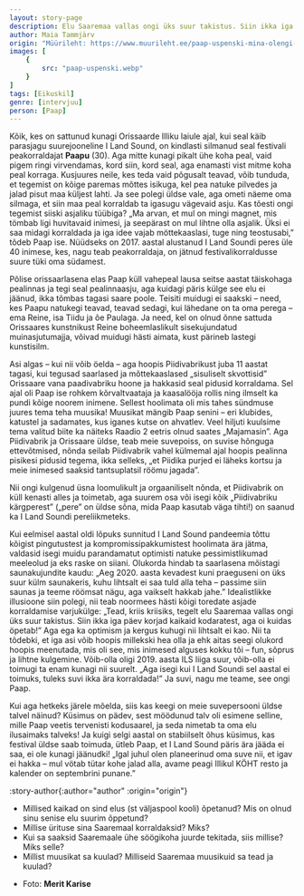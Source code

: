```yaml
---
layout: story-page
description: Elu Saaremaa vallas ongi üks suur takistus. Siin ikka iga päev korjad kaikaid kodaratest, aga oi kuidas öpetab!
author: Maia Tammjärv
origin: "Müürileht: https://www.muurileht.ee/paap-uspenski-mina-olengi-suvi/"
images: [
    {
        src: "paap-uspenski.webp"
    }
]
tags: [Eikuskil]
genre: [intervjuu]
person: [Paap]
---
```


<!-- # {{ $doc.title }} -->


Kõik, kes on sattunud kunagi Orissaarde Illiku laiule ajal, kui seal käib parasjagu suurejooneline I Land Sound, on kindlasti silmanud seal festivali peakorraldajat **Paapu** (30). Aga mitte kunagi pikalt ühe koha peal, vaid pigem ringi virvendamas, kord siin, kord seal, aga enamasti vist mitme koha peal korraga. Kusjuures neile, kes teda vaid põgusalt teavad, võib tunduda, et tegemist on kõige paremas mõttes isikuga, kel pea natuke pilvedes ja jalad pisut maa küljest lahti. Ja see polegi üldse vale, aga ometi näeme oma silmaga, et siin maa peal korraldab ta igasugu vägevaid asju. Kas tõesti ongi tegemist siiski asjaliku tüübiga? „Ma arvan, et mul on mingi magnet, mis tömbab ligi huvitavaid inimesi, ja seepärast on mul lihtne olla asjalik. Üksi ei saa midagi korraldada ja iga idee vajab möttekaaslasi, tuge ning teostusabi,” tõdeb Paap ise. Nüüdseks on 2017. aastal alustanud I Land Soundi peres üle 40 inimese, kes, nagu teab peakorraldaja, on jätnud festivalikorraldusse suure tüki oma südamest.

Põlise orissaarlasena elas Paap küll vahepeal lausa seitse aastat täiskohaga pealinnas ja tegi seal pealinnaasju, aga kuidagi päris külge see elu ei jäänud, ikka tõmbas tagasi saare poole. Teisiti muidugi ei saakski – need, kes Paapu natukegi teavad, teavad sedagi, kui lähedane on ta oma perega – ema Reine, isa Tiidu ja õe Paulaga. Ja need, kel on olnud õnne sattuda Orissaares kunstnikust Reine boheemlaslikult sisekujundatud muinasjutumajja, võivad muidugi hästi aimata, kust pärineb lastegi kunstisilm.

Asi algas – kui nii võib öelda – aga hoopis Piidivabrikust juba 11 aastat tagasi, kui tegusad saarlased ja mõttekaaslased „sisuliselt skvottisid” Orissaare vana paadivabriku hoone ja hakkasid seal pidusid korraldama. Sel ajal oli Paap ise rohkem kõrvaltvaataja ja kaasalööja rollis ning ilmselt ka pundi kõige noorem inimene. Sellest hoolimata oli mis tahes sündmuse juures tema teha muusika! Muusikat mängib Paap senini – eri klubides, katustel ja sadamates, kus iganes kutse on ahvatlev. Veel hiljuti kuulsime tema valitud biite ka näiteks Raadio 2 eetris olnud saates „Majamasin”. Aga Piidivabrik ja Orissaare üldse, teab meie suvepoiss, on suvise hõnguga ettevõtmised, nõnda seilab Piidivabrik vahel külmemal ajal hoopis pealinna pisikesi pidusid tegema, ikka selleks, „et Piidika purjed ei läheks kortsu ja meie inimesed saaksid tantsuplatsil röömu jagada”.

Nii ongi kulgenud üsna loomulikult ja orgaaniliselt nõnda, et Piidivabrik on küll kenasti alles ja toimetab, aga suurem osa või isegi kõik „Piidivabriku kärgperest” („pere” on üldse sõna, mida Paap kasutab väga tihti!) on saanud ka I Land Soundi pereliikmeteks.

Kui eelmisel aastal oldi lõpuks sunnitud I Land Sound pandeemia tõttu kõigist pingutustest ja kompromissipakkumistest hoolimata ära jätma, valdasid isegi muidu parandamatut optimisti natuke pessimistlikumad meeleolud ja eks raske on siiani. Olukorda hindab ta saarlasena mõistagi saunakujundite kaudu: „Aeg 2020. aasta kevadest kuni praeguseni on üks suur külm saunakeris, kuhu lihtsalt ei saa tuld alla teha – passime siin saunas ja teeme röömsat nägu, aga vaikselt hakkab jahe.” Idealistlikke illusioone siin polegi, nii teab noormees hästi kõigi toredate asjade korraldamise varjukülge: „Tead, kriis kriisiks, tegelt elu Saaremaa vallas ongi üks suur takistus. Siin ikka iga päev korjad kaikaid kodaratest, aga oi kuidas öpetab!” Aga ega ka optimism ja kergus kuhugi nii lihtsalt ei kao. Nii ta tõdebki, et iga asi võib hoopis millekski hea olla ja ehk aitas seegi olukord hoopis meenutada, mis oli see, mis inimesed alguses kokku tõi – fun, sõprus ja lihtne kulgemine. Võib-olla oligi 2019. aasta ILS liiga suur, võib-olla ei toimugi ta enam kunagi nii suurelt. „Aga isegi kui I Land Soundi sel aastal ei toimuks, tuleks suvi ikka ära korraldada!” Ja suvi, nagu me teame, see ongi Paap.

Kui aga hetkeks järele mõelda, siis kas keegi on meie suvepersooni üldse talvel näinud? Küsimus on pädev, sest möödunud talv oli esimene selline, mille Paap veetis tervenisti kodusaarel, ja seda nimetab ta oma elu ilusaimaks talveks! Ja kuigi selgi aastal on stabiilselt õhus küsimus, kas festival üldse saab toimuda, ütleb Paap, et I Land Sound päris ära jääda ei saa, ei ole kunagi jäänudki! „Igal juhul olen planeerinud oma suve nii, et igav ei hakka – mul vötab tütar kohe jalad alla, avame peagi Illikul KÖHT resto ja kalender on septembrini punane.”




:story-author{:author="author" :origin="origin"}

<details-wrapper summary="Mis mõtted tekkisid?">

- Millised kaikad on sind elus (st väljaspool kooli) õpetanud? Mis on olnud sinu senise elu suurim õppetund?
- Millise ürituse sina Saaremaal korraldaksid? Miks?
- Kui sa saaksid Saaremaale ühe söögikoha juurde tekitada, siis millise? Miks selle?
- Millist muusikat sa kuulad? Milliseid Saaremaa muusikuid sa tead ja kuulad?

</details-wrapper>


<details-wrapper summary="Allikad" class="text-sm" icon="icon-park-outline:document-folder">

- Foto: **Merit Karise**

</details-wrapper>